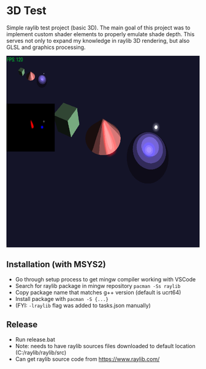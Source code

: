 # 3D Test

Simple raylib test project (basic 3D). The main goal of this project was to implement custom shader
elements to properly emulate shade depth. This serves not only to expand my knowledge in raylib 3D
rendering, but also GLSL and graphics processing.

<img src="assets/screenshot.png" alt="screenshot" height="500" />

## Installation (with MSYS2)
- Go through setup process to get mingw compiler working with VSCode
- Search for raylib package in mingw repository `pacman -Ss raylib`
- Copy package name that matches g++ version (default is ucrt64)
- Install package with `pacman -S {...}`
- (FYI: `-lraylib` flag was added to tasks.json manually)

## Release
- Run release.bat
- Note: needs to have raylib sources files downloaded to default location (C:/raylib/raylib/src)
- Can get raylib source code from https://www.raylib.com/
